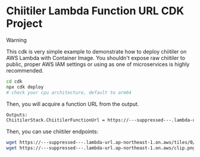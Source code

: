 # Chiitiler Lambda Function URL CDK Project

> [!WARNING]
> This cdk is very simple example to demonstrate how to deploy chiitiler on AWS Lambda with Container Image. You shouldn't expose raw chiitiler to public, proper AWS IAM settings or using as one of microservices is highly recommended.

```sh
cd cdk
npx cdk deploy
# check your cpu architecture, default to arm64
```

Then, you will acquire a function URL from the output.

```sh
Outputs:
ChiitilerStack.ChiitilerFunctionUrl = https://---suppressed---.lambda-url.ap-northeast-1.on.aws/
```

Then, you can use chiitiler endpoints:

```sh
wget https://---suppressed---.lambda-url.ap-northeast-1.on.aws/tiles/0/0/0.png?url=https://tile.openstreetmap.jp/styles/osm-bright/style.json
wget https://---suppressed---.lambda-url.ap-northeast-1.on.aws/clip.png?bbox=100,30,150,60&url=https://tile.openstreetmap.jp/styles/osm-bright/style.json
```

